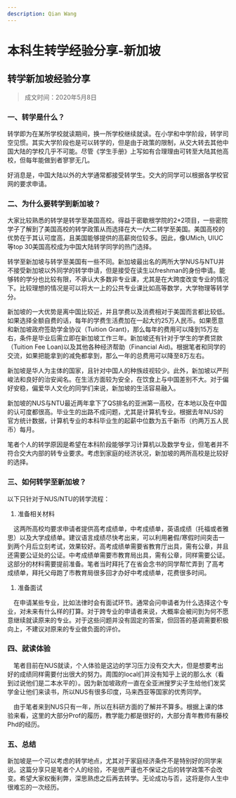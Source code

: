 ```yaml
---
description: Qian Wang
---
```


# 本科生转学经验分享-新加坡

## 转学新加坡经验分享

> 成文时间：2020年5月8日

### 一、转学是什么？

转学即为在某所学校就读期间，换一所学校继续就读。在小学和中学阶段，转学司空见惯。其实大学阶段也是可以转学的，但是由于政策的限制，从交大转去其他中国大陆的学校几乎不可能。尽管《学生手册》上写如有合理理由可转至大陆其他高校，但每年能做到者寥寥无几。

好消息是，中国大陆以外的大学通常都接受转学生。交大的同学可以根据各学校官网的要求申请。

### 二、为什么要转学到新加坡？

大家比较熟悉的转学是转学至美国高校。得益于密歇根学院的2+2项目，一些密院学子了解到了美国高校的转学政策从而选择在大一/大二转学至美国。美国高校的优势在于其认可度高，且美国能够提供的高薪岗位较多。因此，像UMich, UIUC等top 30美国高校成为中国大陆转学同学的热门选择。

转学至新加坡与转学至美国有一些不同。新加坡最出名的两所大学NUS与NTU并不接受新加坡以外同学的转学申请，但是接受在读生以freshman的身份申请。能够转的学分也比较有限，不承认大多数非专业课，尤其是在大跨度改变专业的情况下。比较理想的情况是可以将大一上的公共专业课比如高等数学，大学物理等转学分。

新加坡的一大优势是离中国比较近，并且学费以及消费相对于美国而言都比较低。如果选择全额自费的话，每年的学费生活费加在一起大约25万人民币。如果愿意和新加坡政府签助学金协议（Tuition Grant\)，那么每年的费用可以降到15万左右，条件是毕业后需立即在新加坡工作三年。新加坡还有针对于学生的学费贷款（Tuition Fee Loan\)以及其他各种经济帮助（Financial Aid\)。根据笔者和同学的交流，如果把能拿到的减免都拿到，那么一年的总费用可以降至8万左右。

新加坡是华人为主体的国家，且针对中国人的种族歧视较少。此外，新加坡以严刑峻法和良好的治安闻名。在生活方面较为安全，在饮食上与中国差别不大。对于偏好安稳，偏爱华人文化的同学们来说，新加坡的生活容易融入。

新加坡的NUS与NTU最近两年拿下了QS排名的亚洲第一高校，在本地以及在中国的认可度都很高。毕业生的出路不成问题，尤其是计算机专业。根据去年NUS的官方统计数据，计算机专业的本科毕业生的起薪中位数为五千新币（约两万五人民币）每月。

笔者个人的转学原因是希望在本科阶段能够学习计算机以及数学专业，但笔者并不符合交大内部的转专业要求。考虑到家庭的经济状况，新加坡的两所高校是比较好的选择。

### 三、如何转学至新加坡？

以下只针对于NUS/NTU的转学流程：

1. 准备相关材料

 这两所高校均要求申请者提供高考成绩单，中考成绩单，英语成绩（托福或者雅思）以及大学成绩单。建议语言成绩尽快考出来，可以利用暑假/寒假时间突击一到两个月后立刻考试，效果较好。高考成绩单需要省教育厅出具，需有公章，并且还需要公证处的公证。中考成绩单需要市教育局出具，需有公章，同样需要公证。这部分的材料需要提前准备。笔者当时拜托了在省会念书的同学帮忙弄到 了高考成绩单，拜托父母跑了市教育局很多回才办好中考成绩单，花费很多时间。

1. 准备面试

 在申请某些专业，比如法律时会有面试环节。通常会问申请者为什么选择这个专业，对未来有什么样的打算。对于跨专业的申请者来说，大概率会被问到为何不愿意继续就读原来的专业。对于这些问题并没有固定的答案，但回答的基调需要积极向上，不建议对原来的专业做负面的评价。

### 四、就读体验

 笔者目前在NUS就读，个人体验是这边的学习压力没有交大大，但是想要考出好的成绩同样需要付出很大的努力。周围的local们并没有知乎上说的那么水（看到过说他们是二本水平的）。因为新加坡政府一直在全亚洲搜罗尖子生给他们发奖学金让他们来读书，所以NUS有很多印度，马来西亚等国家的优秀同学。

 由于笔者来到NUS只有一年，所以在科研方面的了解并不算多。根据上课的体验来看，这里的大部分Prof的履历，教学能力都是很好的，大部分青年教师有藤校Phd的经历。

### 五、总结

新加坡是一个可以考虑的转学地点，尤其对于家庭经济条件不是特别好的同学来说。这篇分享只是笔者个人的经验，不是很严谨也不保证之后的转学政策不会改变。希望大家权衡利弊，深思熟虑之后再去转学。无论成功与否，这将是你人生中很难忘的一次经历。

